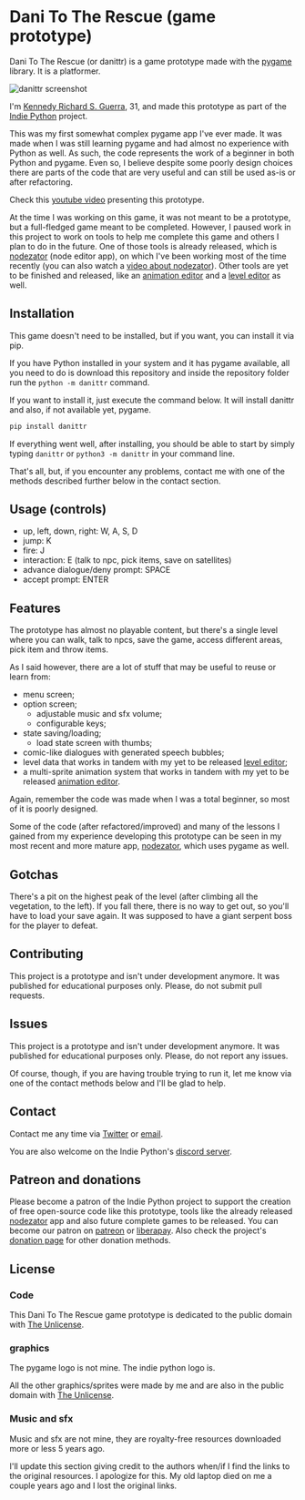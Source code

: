 # Dani To The Rescue (game prototype)

Dani To The Rescue (or danittr) is a game prototype made with the [pygame](https://pygame.org) library. It is a platformer.

![danittr screenshot](https://indiepython.com/images/danittr_screenshot.jpg)

I'm [Kennedy Richard S. Guerra](https://kennedyrichard.com), 31, and made this prototype as part of the [Indie Python](https://indiepython.com) project.

This was my first somewhat complex pygame app I've ever made. It was made when I was still learning pygame and had almost no experience with Python as well. As such, the code represents the work of a beginner in both Python and pygame. Even so, I believe despite some poorly design choices there are parts of the code that are very useful and can still be used as-is or after refactoring.

Check this [youtube video](https://www.youtube.com/watch?v=O9F5E1CEWK8) presenting this prototype.

At the time I was working on this game, it was not meant to be a prototype, but a full-fledged game meant to be completed. However, I paused work in this project to work on tools to help me complete this game and others I plan to do in the future. One of those tools is already released, which is [nodezator][] (node editor app), on which I've been working most of the time recently (you can also watch a [video about nodezator](https://www.youtube.com/watch?v=GlQJvuU7Z_8)). Other tools are yet to be finished and released, like an [animation editor][] and a [level editor][] as well.


## Installation

This game doesn't need to be installed, but if you want, you can install it via pip.

If you have Python installed in your system and it has pygame available, all you need to do is download this repository and inside the repository folder run the `python -m danittr` command.

If you want to install it, just execute the command below. It will install danittr and also, if not available yet, pygame.
 
```bash
pip install danittr
```

If everything went well, after installing, you should be able to start by simply typing `danittr` or `python3 -m danittr` in your command line.

That's all, but, if you encounter any problems, contact me with one of the methods described further below in the contact section.


## Usage (controls)

- up, left, down, right: W, A, S, D
- jump: K
- fire: J
- interaction: E (talk to npc, pick items, save on satellites)
- advance dialogue/deny prompt: SPACE
- accept prompt: ENTER


## Features

The prototype has almost no playable content, but there's a single level where you can walk, talk to npcs, save the game, access different areas, pick item and throw items.

As I said however, there are a lot of stuff that may be useful to reuse or learn from:

- menu screen;
- option screen;
  - adjustable music and sfx volume;
  - configurable keys;
- state saving/loading;
  - load state screen with thumbs;
- comic-like dialogues with generated speech bubbles;
- level data that works in tandem with my yet to be released [level editor][];
- a multi-sprite animation system that works in tandem with my yet to be released [animation editor][].

Again, remember the code was made when I was a total beginner, so most of it is poorly designed.

Some of the code (after refactored/improved) and many of the lessons I gained from my experience developing this prototype can be seen in my most recent and more mature app, [nodezator][], which uses pygame as well.


## Gotchas

There's a pit on the highest peak of the level (after climbing all the vegetation, to the left). If you fall there, there is no way to get out, so you'll have to load your save again. It was supposed to have a giant serpent boss for the player to defeat.


## Contributing

This project is a prototype and isn't under development anymore. It was published for educational purposes only. Please, do not submit pull requests.


## Issues

This project is a prototype and isn't under development anymore. It was published for educational purposes only. Please, do not report any issues.

Of course, though, if you are having trouble trying to run it, let me know via one of the contact methods below and I'll be glad to help.


## Contact

Contact me any time via [Twitter](https://twitter.com/KennedyRichard) or [email](mailto:kennedy@kennedyrichard.com).

You are also welcome on the Indie Python's [discord server](https://indiepython.com/discord).


## Patreon and donations

Please become a patron of the Indie Python project to support the creation of free open-source code like this prototype, tools like the already released [nodezator][] app and also future complete games to be released. You can become our patron on [patreon](https://patreon.com/KennedyRichard) or [liberapay](https://liberapay.com/KennedyRichard). Also check the project's [donation page](https://indiepython.com/donate) for other donation methods.

## License

### Code

This Dani To The Rescue game prototype is dedicated to the public domain with [The Unlicense][].

### graphics

The pygame logo is not mine. The indie python logo is.

All the other graphics/sprites were made by me and are also in the public domain with [The Unlicense][].

### Music and sfx

Music and sfx are not mine, they are royalty-free resources downloaded more or less 5 years ago.

I'll update this section giving credit to the authors when/if I find the links to the original resources. I apologize for this. My old laptop died on me a couple years ago and I lost the original links.


[nodezator]: https://github.com/IndiePython/nodezator
[animation editor]: https://www.youtube.com/watch?v=gj_yfWpYnYE
[level editor]: https://www.youtube.com/watch?v=TwmAVV_1Gs4
[The Unlicense]: https://unlicense.org/
